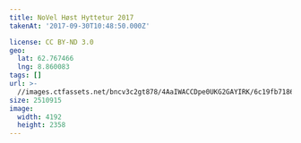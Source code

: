 ```yaml
---
title: NoVel Høst Hyttetur 2017
takenAt: '2017-09-30T10:48:50.000Z'

license: CC BY-ND 3.0
geo:
  lat: 62.767466
  lng: 8.860083
tags: []
url: >-
  //images.ctfassets.net/bncv3c2gt878/4AaIWACCDpe0UKG2GAYIRK/6c19fb71864d590c5b080872181776ef/novel-hst-hyttetur-2017_37179604620_o
size: 2510915
image:
  width: 4192
  height: 2358
---
```

